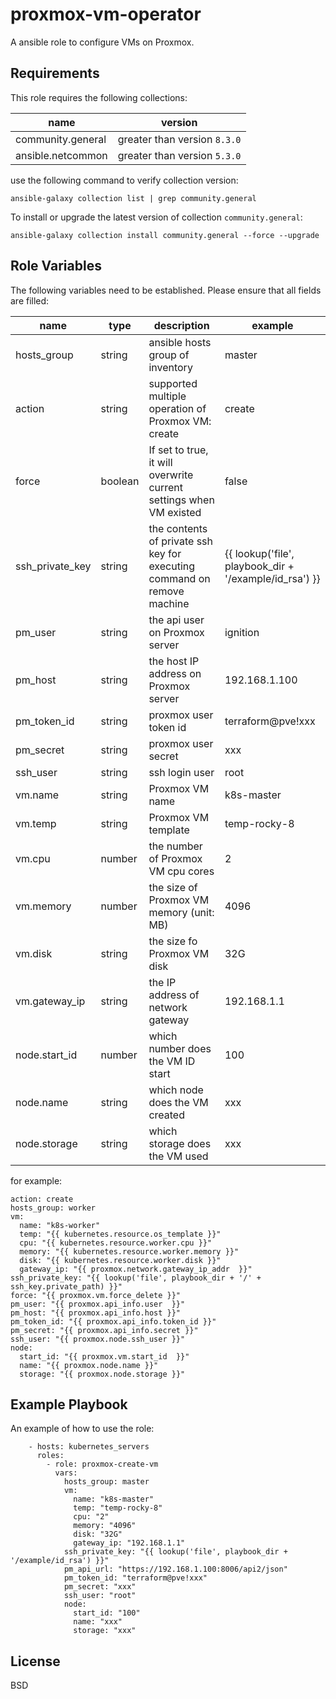 proxmox-vm-operator
=========

A ansible role to configure VMs on Proxmox.

Requirements
------------

This role requires the following collections:

name | version
-----|--------
community.general | greater than version `8.3.0`
ansible.netcommon | greater than version `5.3.0`

use the following command to verify collection version:

```
ansible-galaxy collection list | grep community.general
```

To install or upgrade the latest version of collection `community.general`:
```
ansible-galaxy collection install community.general --force --upgrade
```

Role Variables
--------------

The following variables need to be established. Please ensure that all fields are filled:

name | type | description | example
-----|------|-------------|--------
hosts_group | string | ansible hosts group of inventory | master
action | string | supported multiple operation of Proxmox VM: create | create
force | boolean | If set to true, it will overwrite current settings when VM existed | false
ssh_private_key | string | the contents of private ssh key for executing command on remove machine | {{ lookup('file', playbook_dir + '/example/id_rsa') }}
pm_user | string | the api user on Proxmox server | ignition
pm_host | string | the host IP address on Proxmox server | 192.168.1.100
pm_token_id | string | proxmox user token id | terraform@pve!xxx
pm_secret | string | proxmox user secret | xxx
ssh_user | string | ssh login user | root
vm.name | string | Proxmox VM name | k8s-master
vm.temp | string | Proxmox VM template | temp-rocky-8
vm.cpu | number | the number of Proxmox VM cpu cores | 2
vm.memory | number | the size of Proxmox VM memory (unit: MB) | 4096
vm.disk | string | the size fo Proxmox VM disk | 32G
vm.gateway_ip | string | the IP address of network gateway | 192.168.1.1
node.start_id | number | which number does the VM ID start | 100
node.name | string | which node does the VM created | xxx
node.storage | string | which storage does the VM used | xxx

for example:

```
action: create
hosts_group: worker
vm:
  name: "k8s-worker"
  temp: "{{ kubernetes.resource.os_template }}"
  cpu: "{{ kubernetes.resource.worker.cpu }}"
  memory: "{{ kubernetes.resource.worker.memory }}"
  disk: "{{ kubernetes.resource.worker.disk }}"
  gateway_ip: "{{ proxmox.network.gateway_ip_addr  }}"
ssh_private_key: "{{ lookup('file', playbook_dir + '/' + ssh_key.private_path) }}"
force: "{{ proxmox.vm.force_delete }}"
pm_user: "{{ proxmox.api_info.user  }}"
pm_host: "{{ proxmox.api_info.host }}"
pm_token_id: "{{ proxmox.api_info.token_id }}"
pm_secret: "{{ proxmox.api_info.secret }}"
ssh_user: "{{ proxmox.node.ssh_user }}"
node:
  start_id: "{{ proxmox.vm.start_id  }}"
  name: "{{ proxmox.node.name }}"
  storage: "{{ proxmox.node.storage }}"
```

Example Playbook
----------------

An example of how to use the role:

```
    - hosts: kubernetes_servers
      roles:
        - role: proxmox-create-vm
          vars:
            hosts_group: master
            vm:
              name: "k8s-master"
              temp: "temp-rocky-8"
              cpu: "2"
              memory: "4096"
              disk: "32G"
              gateway_ip: "192.168.1.1"
            ssh_private_key: "{{ lookup('file', playbook_dir + '/example/id_rsa') }}"
            pm_api_url: "https://192.168.1.100:8006/api2/json"
            pm_token_id: "terraform@pve!xxx"
            pm_secret: "xxx"
            ssh_user: "root"
            node:
              start_id: "100"
              name: "xxx"
              storage: "xxx"

```

License
-------

BSD
